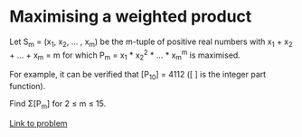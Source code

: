 # Maximising a weighted product

<p>Let S<sub>m</sub> = (x<sub>1</sub>, x<sub>2</sub>, ... , x<sub>m</sub>) be the m-tuple of positive real numbers with x<sub>1</sub> + x<sub>2</sub> + ... + x<sub>m</sub> = m for which P<sub>m</sub> = x<sub>1</sub> * x<sub>2</sub><sup>2</sup> * ... * x<sub>m</sub><sup>m</sup> is maximised.</p>

<p>For example, it can be verified that [P<sub>10</sub>] = 4112 ([ ] is the integer part function).</p>

<p>Find Σ[P<sub>m</sub>] for 2 ≤ m ≤ 15.</p>

[Link to problem](https://projecteuler.net/problem=190)
